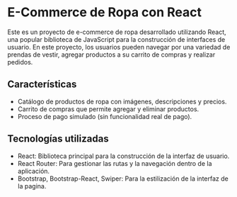# E-Commerce de Ropa con React

Este es un proyecto de e-commerce de ropa desarrollado utilizando React, una popular biblioteca de JavaScript para la construcción de interfaces de usuario. En este proyecto, los usuarios pueden navegar por una variedad de prendas de vestir, agregar productos a su carrito de compras y realizar pedidos. 

## Características

- Catálogo de productos de ropa con imágenes, descripciones y precios.
- Carrito de compras que permite agregar y eliminar productos.
- Proceso de pago simulado (sin funcionalidad real de pago).

## Tecnologías utilizadas

- React: Biblioteca principal para la construcción de la interfaz de usuario.
- React Router: Para gestionar las rutas y la navegación dentro de la aplicación.
- Bootstrap, Bootstrap-React, Swiper: Para la estilización de la interfaz de la pagina.

